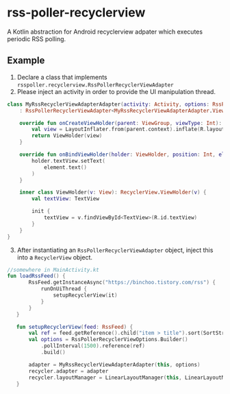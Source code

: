# rss-poller-recyclerview
A Kotlin abstraction for Android recyclerview adpater which executes periodic RSS polling.

## Example
 1. Declare a class that implements `rsspoller.recyclerview.RssPollerRecyclerViewAdapter`
 2. Please inject an activity in order to provide the UI manipulation thread.
```kotlin
class MyRssRecyclerViewAdapterAdapter(activity: Activity, options: RssPollerRecyclerViewOptions)
    : RssPollerRecyclerViewAdapter<MyRssRecyclerViewAdapterAdapter.ViewHolder>(activity, options) {

    override fun onCreateViewHolder(parent: ViewGroup, viewType: Int): ViewHolder {
        val view = LayoutInflater.from(parent.context).inflate(R.layout.layout_rss_viewholder, parent, false)
        return ViewHolder(view)
    }

    override fun onBindViewHolder(holder: ViewHolder, position: Int, element: Element) {
        holder.textView.setText(
            element.text()
        )
    }

    inner class ViewHolder(v: View): RecyclerView.ViewHolder(v) {
        val textView: TextView

        init {
            textView = v.findViewById<TextView>(R.id.textView)
        }
    }
}
```

 3. After instantiating an `RssPollerRecyclerViewAdapter` object, inject this into a `RecyclerView` object.
 ```kotlin
 //somewhere in MainActivity.kt
 fun loadRssFeed() {
        RssFeed.getInstanceAsync("https://binchoo.tistory.com/rss") {
            runOnUiThread {
                setupRecyclerView(it)
            }
        }
    }

    fun setupRecyclerView(feed: RssFeed) {
        val ref = feed.getReference().child("item > title").sort(SortStrategy.TextLength(false))
        val options = RssPollerRecyclerViewOptions.Builder()
            .pollInterval(1500).reference(ref)
            .build()

        adapter = MyRssRecyclerViewAdapterAdapter(this, options)
        recycler.adapter = adapter
        recycler.layoutManager = LinearLayoutManager(this, LinearLayoutManager.VERTICAL, false)
    }
 ```
